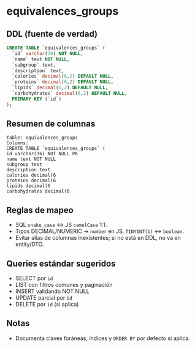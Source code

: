 # equivalences_groups

## DDL (fuente de verdad)

```sql
CREATE TABLE `equivalences_groups` (
  `id` varchar(36) NOT NULL,
  `name` text NOT NULL,
  `subgroup` text,
  `description` text,
  `calories` decimal(6,2) DEFAULT NULL,
  `proteins` decimal(6,2) DEFAULT NULL,
  `lipids` decimal(6,2) DEFAULT NULL,
  `carbohydrates` decimal(6,2) DEFAULT NULL,
  PRIMARY KEY (`id`)
);
```

## Resumen de columnas

```
Table: equivalences_groups
Columns:
CREATE TABLE `equivalences_groups` (
id varchar(36) NOT NULL PK
name text NOT NULL
subgroup text
description text
calories decimal(6
proteins decimal(6
lipids decimal(6
carbohydrates decimal(6
```

## Reglas de mapeo

- SQL `snake_case` ↔ JS `camelCase` 1:1.
- Tipos DECIMAL/NUMERIC → `number` en JS. `TINYINT(1)` ↔ `boolean`.
- Evitar alias de columnas inexistentes; si no está en DDL, no va en entity/DTO.

## Queries estándar sugeridos

- SELECT por `id`
- LIST con filtros comunes y paginación
- INSERT validando NOT NULL
- UPDATE parcial por `id`
- DELETE por `id` (si aplica)

## Notas

- Documenta claves foráneas, índices y `ORDER BY` por defecto si aplica.
